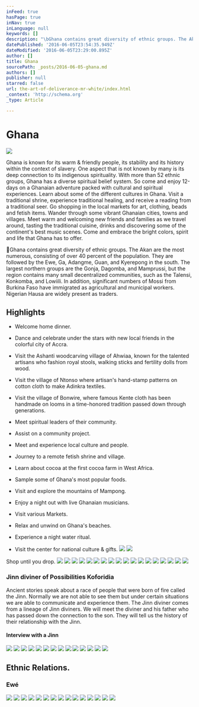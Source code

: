 ```yaml
---
inFeed: true
hasPage: true
inNav: true
inLanguage: null
keywords: []
description: "\bGhana contains great diversity of ethnic groups. The Akan are the most numerous, consisting of over 40 percent of the population. They are followed by the Ewe, Ga, Adangme, Guan, and Kyerepong in the south. The largest northern groups are the Gonja, Dagomba, and Mamprussi, but the region contains many small decentralized communities, such as the Talensi, Konkomba, and Lowiili. In addition, significant numbers of Mossi from Burkina Faso have immigrated as agricultural and municipal workers. Nigerian Hausa are widely present as traders. "
datePublished: '2016-06-05T23:54:35.949Z'
dateModified: '2016-06-05T23:29:00.895Z'
author: []
title: Ghana
sourcePath: _posts/2016-06-05-ghana.md
authors: []
publisher: null
starred: false
url: the-art-of-deliverance-mr-white/index.html
_context: 'http://schema.org'
_type: Article

---
```

# Ghana
![](https://the-grid-user-content.s3-us-west-2.amazonaws.com/2323b802-f9b0-46e5-9acd-a80cfe02077e.jpg)

Ghana is known for its warm & friendly people, its stability and its history within the context of slavery. One aspect that is not known by many is its deep connection to its indigenous spirituality. With more than 52 ethnic groups, Ghana has a diverse spiritual belief system. So come and enjoy 12-days on a Ghanaian adventure packed with cultural and spiritual experiences. Learn about some of the different cultures in Ghana. Visit a traditional shrine, experience traditional healing, and receive a reading from a traditional seer. Go shopping in the local markets for art, clothing, beads and fetish items. Wander through some vibrant Ghanaian cities, towns and villages. Meet warm and welcoming new friends and families as we travel around, tasting the traditional cuisine, drinks and discovering some of the continent's best music scenes. Come and embrace the bright colors, spirit and life that Ghana has to offer.

Ghana contains great diversity of ethnic groups. The Akan are the most numerous, consisting of over 40 percent of the population. They are followed by the Ewe, Ga, Adangme, Guan, and Kyerepong in the south. The largest northern groups are the Gonja, Dagomba, and Mamprussi, but the region contains many small decentralized communities, such as the Talensi, Konkomba, and Lowiili. In addition, significant numbers of Mossi from Burkina Faso have immigrated as agricultural and municipal workers. Nigerian Hausa are widely present as traders. 

## Highlights

* Welcome home dinner.

* Dance and celebrate under the stars with new local friends in the colorful city of Accra.

* Visit the Ashanti woodcarving village of Ahwiaa, known for the talented artisans who fashion royal stools, walking sticks and fertility dolls from wood.

* Visit the village of Ntonso where artisan's hand-stamp patterns on cotton cloth to make Adinkra textiles.

* Visit the village of Bonwire, where famous Kente cloth has been handmade on looms in a time-honored tradition passed down through generations.

* Meet spiritual leaders of their community.

* Assist on a community project.

* Meet and experience local culture and people.

* Journey to a remote fetish shrine and village.

* Learn about cocoa at the first cocoa farm in West Africa.

* Sample some of Ghana's most popular foods.

* Visit and explore the mountains of Mampong.

* Enjoy a night out with live Ghanaian musicians.

* Visit various Markets.

* Relax and unwind on Ghana's beaches.

* Experience a night water ritual.

* Visit the center for national culture & gifts.
![](https://the-grid-user-content.s3-us-west-2.amazonaws.com/ee4084e6-322d-4b08-ac11-de695a1e11d6.jpg)
![](https://imgflo.herokuapp.com/graph/vahj1ThiexotieMo/724845810aa0a2e3296718f733da8c20/passthrough.jpg?height=360&input=https%3A%2F%2Fthe-grid-user-content.s3-us-west-2.amazonaws.com%2Fee4084e6-322d-4b08-ac11-de695a1e11d6.jpg&width=640)

Shop until you drop.
![](https://the-grid-user-content.s3-us-west-2.amazonaws.com/2615ebfe-225c-47af-bb62-9f1d6f43d049.jpg)
![](https://imgflo.herokuapp.com/graph/vahj1ThiexotieMo/7181fd230c0f25971f4328ae3c6df3fe/passthrough.jpg?height=563&input=https%3A%2F%2Fthe-grid-user-content.s3-us-west-2.amazonaws.com%2F2615ebfe-225c-47af-bb62-9f1d6f43d049.jpg&width=750)
![](https://imgflo.herokuapp.com/graph/vahj1ThiexotieMo/7181fd230c0f25971f4328ae3c6df3fe/passthrough.jpg?height=563&input=https%3A%2F%2Fthe-grid-user-content.s3-us-west-2.amazonaws.com%2F2615ebfe-225c-47af-bb62-9f1d6f43d049.jpg&width=750)
![](https://imgflo.herokuapp.com/graph/vahj1ThiexotieMo/7181fd230c0f25971f4328ae3c6df3fe/passthrough.jpg?height=563&input=https%3A%2F%2Fthe-grid-user-content.s3-us-west-2.amazonaws.com%2F2615ebfe-225c-47af-bb62-9f1d6f43d049.jpg&width=750)
![](https://the-grid-user-content.s3-us-west-2.amazonaws.com/48b906ac-7639-4288-9cd4-e76710d718e1.jpg)
![](https://imgflo.herokuapp.com/graph/vahj1ThiexotieMo/17bd5464e9a8f61058cda3887513af0f/passthrough.jpg?height=156&input=https%3A%2F%2Fthe-grid-user-content.s3-us-west-2.amazonaws.com%2F48b906ac-7639-4288-9cd4-e76710d718e1.jpg&width=653)
![](https://imgflo.herokuapp.com/graph/vahj1ThiexotieMo/17bd5464e9a8f61058cda3887513af0f/passthrough.jpg?height=156&input=https%3A%2F%2Fthe-grid-user-content.s3-us-west-2.amazonaws.com%2F48b906ac-7639-4288-9cd4-e76710d718e1.jpg&width=653)
![](https://the-grid-user-content.s3-us-west-2.amazonaws.com/b374cc2c-2eeb-42a4-a6c9-9d5507b61321.jpg)
![](https://imgflo.herokuapp.com/graph/vahj1ThiexotieMo/a9ebb827d7da9d0ffc6803a326e30200/passthrough.jpg?height=436&input=https%3A%2F%2Fthe-grid-user-content.s3-us-west-2.amazonaws.com%2Fb374cc2c-2eeb-42a4-a6c9-9d5507b61321.jpg&width=576)
![](https://imgflo.herokuapp.com/graph/vahj1ThiexotieMo/a9ebb827d7da9d0ffc6803a326e30200/passthrough.jpg?height=436&input=https%3A%2F%2Fthe-grid-user-content.s3-us-west-2.amazonaws.com%2Fb374cc2c-2eeb-42a4-a6c9-9d5507b61321.jpg&width=576)
![](https://the-grid-user-content.s3-us-west-2.amazonaws.com/f0b76640-11fa-4c4a-9710-fd805836eb45.png)
![](https://imgflo.herokuapp.com/graph/vahj1ThiexotieMo/193afa23a470e8bf6bdc9384b00e514a/passthrough.png?height=428&input=https%3A%2F%2Fs3-us-west-2.amazonaws.com%2Fthe-grid-img%2Fp%2Faa8ea3680dd7435c0f417dbf753a2a594b0b73dc.png&width=750)
![](https://imgflo.herokuapp.com/graph/vahj1ThiexotieMo/193afa23a470e8bf6bdc9384b00e514a/passthrough.png?height=428&input=https%3A%2F%2Fs3-us-west-2.amazonaws.com%2Fthe-grid-img%2Fp%2Faa8ea3680dd7435c0f417dbf753a2a594b0b73dc.png&width=750)
![](https://the-grid-user-content.s3-us-west-2.amazonaws.com/330d20e1-3368-4a05-9ef2-b68d0a0ee184.jpg)
![](https://imgflo.herokuapp.com/graph/vahj1ThiexotieMo/10bdf766bda3268390c08c99a92683cb/passthrough.jpg?height=299&input=https%3A%2F%2Fthe-grid-user-content.s3-us-west-2.amazonaws.com%2F330d20e1-3368-4a05-9ef2-b68d0a0ee184.jpg&width=400)
![](https://imgflo.herokuapp.com/graph/vahj1ThiexotieMo/10bdf766bda3268390c08c99a92683cb/passthrough.jpg?height=299&input=https%3A%2F%2Fthe-grid-user-content.s3-us-west-2.amazonaws.com%2F330d20e1-3368-4a05-9ef2-b68d0a0ee184.jpg&width=400)
![](https://imgflo.herokuapp.com/graph/vahj1ThiexotieMo/10bdf766bda3268390c08c99a92683cb/passthrough.jpg?height=299&input=https%3A%2F%2Fthe-grid-user-content.s3-us-west-2.amazonaws.com%2F330d20e1-3368-4a05-9ef2-b68d0a0ee184.jpg&width=400)
![](https://the-grid-user-content.s3-us-west-2.amazonaws.com/16b05f7c-2f92-4bf9-bfc1-96ab75e7916d.png)

### Jinn diviner of Possibilities Koforidia

Ancient stories speak about a race of people that were born of fire called the Jinn. Normally we are not able to see them but under certain situations we are able to communicate and experience them. The Jinn diviner comes from a lineage of Jinn diviners. We will meet the diviner and his father who has passed down the connection to the son. They will tell us the history of their relationship with the Jinn.

#### Interview with a Jinn
![](https://the-grid-user-content.s3-us-west-2.amazonaws.com/eb47986d-6374-4959-afbc-047d1ac44464.jpg)
![](https://imgflo.herokuapp.com/graph/vahj1ThiexotieMo/022ad2226f1185fabb2a5cf6eb870dbe/passthrough.jpg?height=600&input=https%3A%2F%2Fthe-grid-user-content.s3-us-west-2.amazonaws.com%2Feb47986d-6374-4959-afbc-047d1ac44464.jpg&width=450)
![](https://imgflo.herokuapp.com/graph/vahj1ThiexotieMo/022ad2226f1185fabb2a5cf6eb870dbe/passthrough.jpg?height=600&input=https%3A%2F%2Fthe-grid-user-content.s3-us-west-2.amazonaws.com%2Feb47986d-6374-4959-afbc-047d1ac44464.jpg&width=450)
![](https://imgflo.herokuapp.com/graph/vahj1ThiexotieMo/022ad2226f1185fabb2a5cf6eb870dbe/passthrough.jpg?height=600&input=https%3A%2F%2Fthe-grid-user-content.s3-us-west-2.amazonaws.com%2Feb47986d-6374-4959-afbc-047d1ac44464.jpg&width=450)
![](https://the-grid-user-content.s3-us-west-2.amazonaws.com/a414c30f-1166-4e8b-ab40-78f4e7393dfe.jpg)
![](https://imgflo.herokuapp.com/graph/vahj1ThiexotieMo/072ca2188d2a77fa310d5e8be0d88bbc/passthrough.jpg?height=422&input=https%3A%2F%2Fthe-grid-user-content.s3-us-west-2.amazonaws.com%2Fa414c30f-1166-4e8b-ab40-78f4e7393dfe.jpg&width=750)
![](https://the-grid-user-content.s3-us-west-2.amazonaws.com/d7d7b04d-99ee-48d8-a341-d57288bd2cc5.jpg)
![](https://imgflo.herokuapp.com/graph/vahj1ThiexotieMo/e3b1476f5c374ca167d3ce102a777cf1/passthrough.jpg?height=422&input=https%3A%2F%2Fthe-grid-user-content.s3-us-west-2.amazonaws.com%2Fd7d7b04d-99ee-48d8-a341-d57288bd2cc5.jpg&width=750)
![](https://imgflo.herokuapp.com/graph/vahj1ThiexotieMo/e3b1476f5c374ca167d3ce102a777cf1/passthrough.jpg?height=422&input=https%3A%2F%2Fthe-grid-user-content.s3-us-west-2.amazonaws.com%2Fd7d7b04d-99ee-48d8-a341-d57288bd2cc5.jpg&width=750)
![](https://imgflo.herokuapp.com/graph/vahj1ThiexotieMo/e3b1476f5c374ca167d3ce102a777cf1/passthrough.jpg?height=422&input=https%3A%2F%2Fthe-grid-user-content.s3-us-west-2.amazonaws.com%2Fd7d7b04d-99ee-48d8-a341-d57288bd2cc5.jpg&width=750)
![](https://the-grid-user-content.s3-us-west-2.amazonaws.com/1b1838f8-cc20-48ce-976a-83cafa840d87.jpg)
![](https://imgflo.herokuapp.com/graph/vahj1ThiexotieMo/6ef86e5f25533128afb59336a886d1c5/passthrough.jpg?height=422&input=https%3A%2F%2Fthe-grid-user-content.s3-us-west-2.amazonaws.com%2F1b1838f8-cc20-48ce-976a-83cafa840d87.jpg&width=750)
![](https://imgflo.herokuapp.com/graph/vahj1ThiexotieMo/6ef86e5f25533128afb59336a886d1c5/passthrough.jpg?height=422&input=https%3A%2F%2Fthe-grid-user-content.s3-us-west-2.amazonaws.com%2F1b1838f8-cc20-48ce-976a-83cafa840d87.jpg&width=750)
![](https://imgflo.herokuapp.com/graph/vahj1ThiexotieMo/6ef86e5f25533128afb59336a886d1c5/passthrough.jpg?height=422&input=https%3A%2F%2Fthe-grid-user-content.s3-us-west-2.amazonaws.com%2F1b1838f8-cc20-48ce-976a-83cafa840d87.jpg&width=750)

## 

## Ethnic Relations.

### Ewé
![](https://the-grid-user-content.s3-us-west-2.amazonaws.com/de47fe2c-f8c5-4ea0-9d88-4a29d8df33f9.jpg)
![](https://imgflo.herokuapp.com/graph/vahj1ThiexotieMo/60aa8fd12b3607d3f69120a8daf2cab3/passthrough.jpg?height=333&input=https%3A%2F%2Fthe-grid-user-content.s3-us-west-2.amazonaws.com%2Fde47fe2c-f8c5-4ea0-9d88-4a29d8df33f9.jpg&width=750)
![](https://the-grid-user-content.s3-us-west-2.amazonaws.com/a1436105-1b2f-45ad-aebb-80f626a5cc48.jpg)
![](https://imgflo.herokuapp.com/graph/vahj1ThiexotieMo/5786d6798a328662b67fb08d311f464c/passthrough.jpg?height=563&input=https%3A%2F%2Fthe-grid-user-content.s3-us-west-2.amazonaws.com%2Fa1436105-1b2f-45ad-aebb-80f626a5cc48.jpg&width=750)
![](https://imgflo.herokuapp.com/graph/vahj1ThiexotieMo/5786d6798a328662b67fb08d311f464c/passthrough.jpg?height=563&input=https%3A%2F%2Fthe-grid-user-content.s3-us-west-2.amazonaws.com%2Fa1436105-1b2f-45ad-aebb-80f626a5cc48.jpg&width=750)
![](https://imgflo.herokuapp.com/graph/vahj1ThiexotieMo/5786d6798a328662b67fb08d311f464c/passthrough.jpg?height=563&input=https%3A%2F%2Fthe-grid-user-content.s3-us-west-2.amazonaws.com%2Fa1436105-1b2f-45ad-aebb-80f626a5cc48.jpg&width=750)
![](https://the-grid-user-content.s3-us-west-2.amazonaws.com/21c9ae82-e8cd-43da-a21d-8b147fcf2c28.jpg)
![](https://imgflo.herokuapp.com/graph/vahj1ThiexotieMo/52b3a8e89e6e8e5e9920a4ced0f6f43a/passthrough.jpg?height=500&input=https%3A%2F%2Fthe-grid-user-content.s3-us-west-2.amazonaws.com%2F21c9ae82-e8cd-43da-a21d-8b147fcf2c28.jpg&width=504)
![](https://imgflo.herokuapp.com/graph/vahj1ThiexotieMo/52b3a8e89e6e8e5e9920a4ced0f6f43a/passthrough.jpg?height=500&input=https%3A%2F%2Fthe-grid-user-content.s3-us-west-2.amazonaws.com%2F21c9ae82-e8cd-43da-a21d-8b147fcf2c28.jpg&width=504)
![](https://the-grid-user-content.s3-us-west-2.amazonaws.com/e310461e-ff7c-4f74-a87e-bf1a4341790c.jpg)
![](https://imgflo.herokuapp.com/graph/vahj1ThiexotieMo/b1308a8e0dd0399707af1905933149f1/passthrough.jpg?height=574&input=https%3A%2F%2Fthe-grid-user-content.s3-us-west-2.amazonaws.com%2Fe310461e-ff7c-4f74-a87e-bf1a4341790c.jpg&width=750)
![](https://the-grid-user-content.s3-us-west-2.amazonaws.com/784ad673-6956-493b-9737-f393fe60f6c1.jpg)
![](https://imgflo.herokuapp.com/graph/vahj1ThiexotieMo/a6a3998ede1f0e59ad2c6b2827a1fef8/passthrough.jpg?height=422&input=https%3A%2F%2Fthe-grid-user-content.s3-us-west-2.amazonaws.com%2F784ad673-6956-493b-9737-f393fe60f6c1.jpg&width=750)
![](https://the-grid-user-content.s3-us-west-2.amazonaws.com/d118fa91-1dc6-4e41-97e8-e8d4bb3f7728.png)
![](https://imgflo.herokuapp.com/graph/vahj1ThiexotieMo/2c660ddb10112dcd093d1175b84b06cc/passthrough.png?height=227&input=https%3A%2F%2Fs3-us-west-2.amazonaws.com%2Fthe-grid-img%2Fp%2Fd5c00392f1dc2070fcb3425df110a9212b702994.png&width=300)